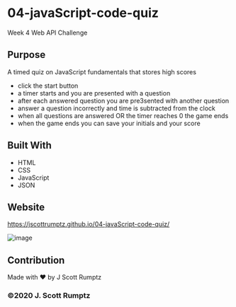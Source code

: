 # 04-javaScript-code-quiz
Week 4 Web API Challenge

## Purpose
A timed quiz on JavaScript fundamentals that stores high scores
- click the start button
- a timer starts and you are presented with a question
- after each answered question you are pre3sented with another question
- answer a question incorrectly and time is subtracted from the clock
- when all questions are answered OR the timer reaches 0 the game ends
- when the game ends you can save your initials and your score

## Built With
* HTML
* CSS
* JavaScript
* JSON

## Website
https://jscottrumptz.github.io/04-javaScript-code-quiz/

![image](https://user-images.githubusercontent.com/74981245/103713049-e6b59480-4f80-11eb-81a8-9e8b4d3b4e81.png)

## Contribution
Made with ❤️ by J Scott Rumptz

### ©️2020 J. Scott Rumptz 
